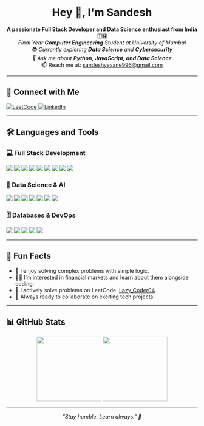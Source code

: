 <h1 align="center">Hey 👋, I'm Sandesh</h1>

<p align="center">
  <b>A passionate Full Stack Developer and Data Science enthusiast from India 🇮🇳</b><br>
  <em>Final Year <strong>Computer Engineering</strong> Student at University of Mumbai</em><br>
  <em>📚 Currently exploring <strong>Data Science</strong> and <strong>Cybersecurity</strong></em><br>
  <em>🧠 Ask me about <strong>Python, JavaScript, and Data Science</strong></em><br>
  📫 Reach me at: <a href="mailto:sandeshyesane996@gmail.com">sandeshyesane996@gmail.com</a>
</p>

---

## 🔗 Connect with Me
<p align="left">
  <a href="https://leetcode.com/u/Lazy_Coder04/" target="_blank">
    <img alt="LeetCode" src="https://img.shields.io/badge/LeetCode-FFA116?style=for-the-badge&logo=leetcode&logoColor=black" />
  </a>
  <a href="https://www.linkedin.com/in/sandesh-yesane-644396259/" target="_blank">
    <img alt="LinkedIn" src="https://img.shields.io/badge/LinkedIn-0077B5?style=for-the-badge&logo=linkedin&logoColor=white" />
  </a>
</p>

---

## 🛠️ Languages and Tools

### 💻 Full Stack Development
<p>
  <img src="https://img.shields.io/badge/HTML5-e34c26?style=for-the-badge&logo=html5&logoColor=white"/>
  <img src="https://img.shields.io/badge/CSS3-264de4?style=for-the-badge&logo=css3&logoColor=white"/>
  <img src="https://img.shields.io/badge/JavaScript-f7df1e?style=for-the-badge&logo=javascript&logoColor=black"/>
  <img src="https://img.shields.io/badge/React-61dafb?style=for-the-badge&logo=react&logoColor=black"/>
  <img src="https://img.shields.io/badge/Next.js-000000?style=for-the-badge&logo=next.js&logoColor=white"/>
  <img src="https://img.shields.io/badge/Node.js-68a063?style=for-the-badge&logo=node.js&logoColor=white"/>
  <img src="https://img.shields.io/badge/Express.js-000000?style=for-the-badge&logo=express&logoColor=white"/>
  <img src="https://img.shields.io/badge/Tailwind_CSS-06b6d4?style=for-the-badge&logo=tailwind-css&logoColor=white"/>
  <img src="https://img.shields.io/badge/Bootstrap-563d7c?style=for-the-badge&logo=bootstrap&logoColor=white"/>
</p>

### 🧠 Data Science & AI
<p>
  <img src="https://img.shields.io/badge/Python-3776AB?style=for-the-badge&logo=python&logoColor=white"/>
  <img src="https://img.shields.io/badge/scikit--learn-f7931e?style=for-the-badge&logo=scikit-learn&logoColor=white"/>
  <img src="https://img.shields.io/badge/Pandas-150458?style=for-the-badge&logo=pandas&logoColor=white"/>
  <img src="https://img.shields.io/badge/Seaborn-3776ab?style=for-the-badge&logo=python&logoColor=white"/>
  <img src="https://img.shields.io/badge/OpenCV-5C3EE8?style=for-the-badge&logo=opencv&logoColor=white"/>
  <img src="https://img.shields.io/badge/TensorFlow-ff6f00?style=for-the-badge&logo=tensorflow&logoColor=white"/>
  <img src="https://img.shields.io/badge/PyTorch-ee4c2c?style=for-the-badge&logo=pytorch&logoColor=white"/>
</p>

### 🗄️ Databases & DevOps
<p>
  <img src="https://img.shields.io/badge/MySQL-00758f?style=for-the-badge&logo=mysql&logoColor=white"/>
  <img src="https://img.shields.io/badge/PostgreSQL-316192?style=for-the-badge&logo=postgresql&logoColor=white"/>
  <img src="https://img.shields.io/badge/MongoDB-47a248?style=for-the-badge&logo=mongodb&logoColor=white"/>
  <img src="https://img.shields.io/badge/Bash-4eaa25?style=for-the-badge&logo=gnu-bash&logoColor=white"/>
  <img src="https://img.shields.io/badge/Linux-FCC624?style=for-the-badge&logo=linux&logoColor=black"/>
</p>

---

## 🧩 Fun Facts
- 🧠 I enjoy solving complex problems with simple logic.
- 🧑‍🏫 I’m interested in financial markets and learn about them alongside coding.
- 📘 I actively solve problems on LeetCode: [Lazy_Coder04](https://leetcode.com/u/Lazy_Coder04/)
- 🌟 Always ready to collaborate on exciting tech projects.

---

## 📊 GitHub Stats

<p align="center">
  <img src="https://github-readme-stats.vercel.app/api?username=Sandesh30-cloud&show_icons=true&theme=tokyonight" height="170px"/>
  <img src="https://github-readme-stats.vercel.app/api/top-langs/?username=Sandesh30-cloud&layout=compact&theme=tokyonight" height="170px"/>
</p>

---

<p align="center">
  <em>"Stay humble. Learn always." 🚀</em>
</p>
